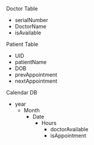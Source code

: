 Doctor Table
 - serialNumber
 - DoctorName
 - isAvailable

Patient Table
 - UID
 - patientName
 - DOB
 - prevAppointment
 - nextAppointment

Calendar DB
 - year
    - Month
       - Date
         - Hours
            - doctorAvailable
            - isAppointment